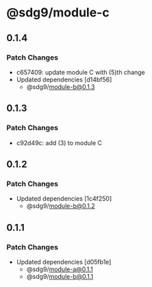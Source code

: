 # @sdg9/module-c

## 0.1.4

### Patch Changes

- c657409: update module C with (5)th change
- Updated dependencies [d14bf56]
  - @sdg9/module-b@0.1.3

## 0.1.3

### Patch Changes

- c92d49c: add (3) to module C

## 0.1.2

### Patch Changes

- Updated dependencies [1c4f250]
  - @sdg9/module-b@0.1.2

## 0.1.1

### Patch Changes

- Updated dependencies [d05fb1e]
  - @sdg9/module-a@0.1.1
  - @sdg9/module-b@0.1.1
